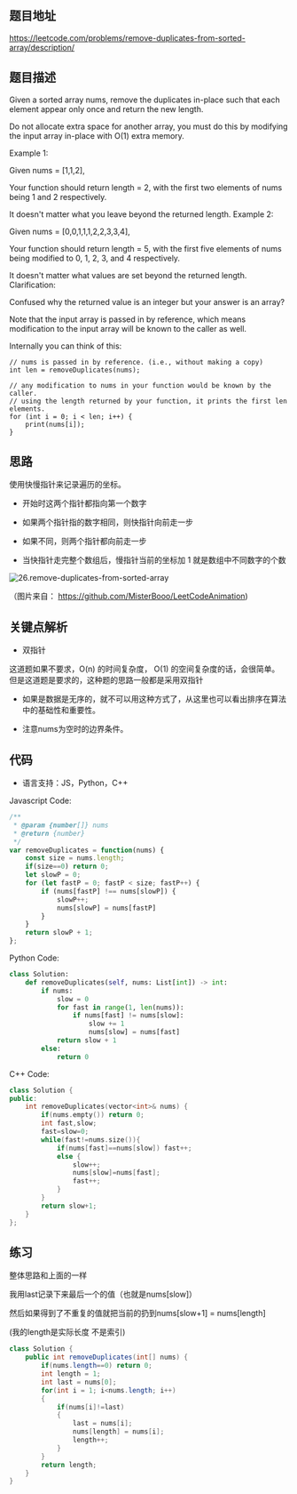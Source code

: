 ## 题目地址
https://leetcode.com/problems/remove-duplicates-from-sorted-array/description/

## 题目描述
Given a sorted array nums, remove the duplicates in-place such that each element appear only once and return the new length.

Do not allocate extra space for another array, you must do this by modifying the input array in-place with O(1) extra memory.

Example 1:

Given nums = [1,1,2],

Your function should return length = 2, with the first two elements of nums being 1 and 2 respectively.

It doesn't matter what you leave beyond the returned length.
Example 2:

Given nums = [0,0,1,1,1,2,2,3,3,4],

Your function should return length = 5, with the first five elements of nums being modified to 0, 1, 2, 3, and 4 respectively.

It doesn't matter what values are set beyond the returned length.
Clarification:

Confused why the returned value is an integer but your answer is an array?

Note that the input array is passed in by reference, which means modification to the input array will be known to the caller as well.

Internally you can think of this:

```
// nums is passed in by reference. (i.e., without making a copy)
int len = removeDuplicates(nums);

// any modification to nums in your function would be known by the caller.
// using the length returned by your function, it prints the first len elements.
for (int i = 0; i < len; i++) {
    print(nums[i]);
}
```

## 思路

使用快慢指针来记录遍历的坐标。

- 开始时这两个指针都指向第一个数字

- 如果两个指针指的数字相同，则快指针向前走一步

- 如果不同，则两个指针都向前走一步

- 当快指针走完整个数组后，慢指针当前的坐标加 1 就是数组中不同数字的个数

![26.remove-duplicates-from-sorted-array](../assets/26.remove-duplicates-from-sorted-array.gif)

（图片来自： https://github.com/MisterBooo/LeetCodeAnimation)

## 关键点解析

- 双指针

这道题如果不要求，O(n) 的时间复杂度， O(1) 的空间复杂度的话，会很简单。
但是这道题是要求的，这种题的思路一般都是采用双指针

- 如果是数据是无序的，就不可以用这种方式了，从这里也可以看出排序在算法中的基础性和重要性。

- 注意nums为空时的边界条件。

## 代码

* 语言支持：JS，Python，C++

Javascript Code:
```js
/**
 * @param {number[]} nums
 * @return {number}
 */
var removeDuplicates = function(nums) {
    const size = nums.length;
    if(size==0) return 0;
    let slowP = 0;
    for (let fastP = 0; fastP < size; fastP++) {
        if (nums[fastP] !== nums[slowP]) {
            slowP++;
            nums[slowP] = nums[fastP]
        }
    }
    return slowP + 1;
};
```

Python Code:
```python
class Solution:
    def removeDuplicates(self, nums: List[int]) -> int:
        if nums:
            slow = 0
            for fast in range(1, len(nums)):
                if nums[fast] != nums[slow]:
                    slow += 1
                    nums[slow] = nums[fast]
            return slow + 1
        else:
            return 0
```

C++ Code:
```cpp
class Solution {
public:
    int removeDuplicates(vector<int>& nums) {
        if(nums.empty()) return 0;
        int fast,slow;
        fast=slow=0;
        while(fast!=nums.size()){
            if(nums[fast]==nums[slow]) fast++;
            else {
                slow++;
                nums[slow]=nums[fast];
                fast++;
            }
        }
        return slow+1;
    }
};
```



## 练习

整体思路和上面的一样 

我用last记录下来最后一个的值（也就是nums[slow]）

 然后如果得到了不重复的值就把当前的扔到nums[slow+1] = nums[length]

(我的length是实际长度 不是索引)

```java
class Solution {
    public int removeDuplicates(int[] nums) {
        if(nums.length==0) return 0;
        int length = 1;
        int last = nums[0];
        for(int i = 1; i<nums.length; i++)
        {
            if(nums[i]!=last)
            {   
                last = nums[i];
                nums[length] = nums[i];
                length++;
            }
        }
        return length;
    }
}
```

